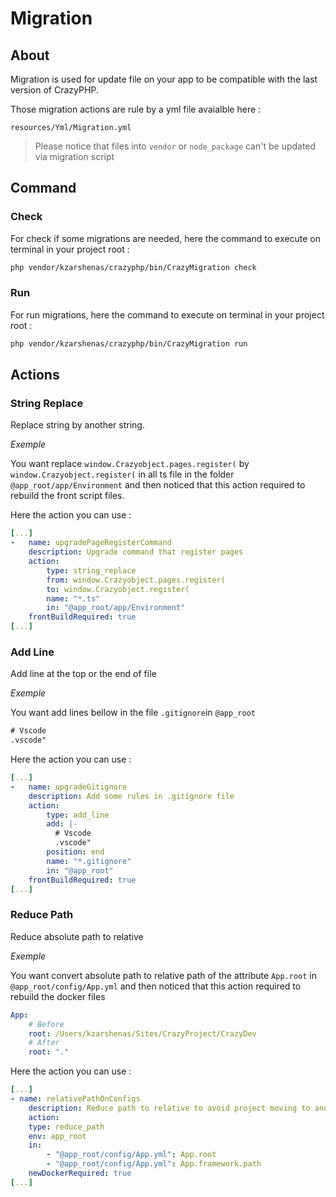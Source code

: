 # Migration

## About

Migration is used for update file on your app to be compatible with the last version of CrazyPHP.

Those migration actions are rule by a yml file avaialble here :
```
resources/Yml/Migration.yml
```

> Please notice that files into `vendor` or `node_package` can't be updated via migration script

## Command

### Check

For check if some migrations are needed, here the command to execute on terminal in your project root :
```sh
php vendor/kzarshenas/crazyphp/bin/CrazyMigration check
```

### Run

For run migrations, here the command to execute on terminal in your project root :
```sh
php vendor/kzarshenas/crazyphp/bin/CrazyMigration run
```

## Actions

### String Replace

Replace string by another string.

*Exemple*

You want replace `window.Crazyobject.pages.register(` by `window.Crazyobject.register(` in all ts file in the folder `@app_root/app/Environment` and then noticed that this action required to rebuild the front script files.

Here the action you can use :
```yml
[...]
-   name: upgradePageRegisterCommand
    description: Upgrade command that register pages
    action: 
        type: string_replace
        from: window.Crazyobject.pages.register(
        to: window.Crazyobject.register(
        name: "*.ts"
        in: "@app_root/app/Environment"
    frontBuildRequired: true
[...]
```

### Add Line

Add line at the top or the end of file

*Exemple*

You want add lines bellow in the file `.gitignore`in `@app_root`
```txt
# Vscode
.vscode"
```

Here the action you can use :
```yml
[...]
-   name: upgradeGitignore
    description: Add some rules in .gitignore file
    action: 
        type: add_line
        add: |-
          # Vscode
          .vscode"
        position: end
        name: "*.gitignore"
        in: "@app_root"
    frontBuildRequired: true
[...]
```

### Reduce Path

Reduce absolute path to relative

*Exemple*

You want convert absolute path to relative path of the attribute `App.root` in `@app_root/config/App.yml` and then noticed that this action required to rebuild the docker files
```yml
App:
    # Before
    root: /Users/kzarshenas/Sites/CrazyProject/CrazyDev
    # After
    root: "."
```

Here the action you can use :
```yml
[...]
- name: relativePathOnConfigs
    description: Reduce path to relative to avoid project moving to another folder
    action: 
    type: reduce_path
    env: app_root
    in:
        - "@app_root/config/App.yml": App.root
        - "@app_root/config/App.yml": App.framework.path
    newDockerRequired: true
[...]
```